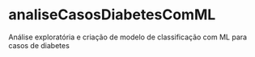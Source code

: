 # analiseCasosDiabetesComML
Análise exploratória e criação de modelo de classificação com ML para casos de diabetes
